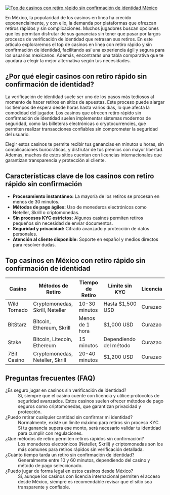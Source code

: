 [![Top de casinos con retiro rápido sin confirmación de identidad México](https://123-caf.pages.dev/gitsignup.png)](https://vrmoo.ru/Bt82HjjY)

<p>En México, la popularidad de los casinos en línea ha crecido exponencialmente, y con ello, la demanda por plataformas que ofrezcan retiros rápidos y sin complicaciones. Muchos jugadores buscan opciones que les permitan disfrutar de sus ganancias sin tener que pasar por largos procesos de verificación de identidad que retrasan sus retiros. En este artículo exploraremos el top de casinos en línea con retiro rápido y sin confirmación de identidad, facilitando así una experiencia ágil y segura para los usuarios mexicanos. Además, encontrarás una tabla comparativa que te ayudará a elegir la mejor alternativa según tus necesidades.</p>  <h2>¿Por qué elegir casinos con retiro rápido sin confirmación de identidad?</h2> <p>La verificación de identidad suele ser uno de los pasos más tediosos al momento de hacer retiros en sitios de apuestas. Este proceso puede alargar los tiempos de espera desde horas hasta varios días, lo que afecta la comodidad del jugador. Los casinos que ofrecen retiro rápido sin confirmación de identidad suelen implementar sistemas modernos de seguridad, como las billeteras electrónicas o cryptocurrencies, que permiten realizar transacciones confiables sin comprometer la seguridad del usuario.</p>  <p>Elegir estos casinos te permite recibir tus ganancias en minutos u horas, sin complicaciones burocráticas, y disfrutar de tus premios con mayor libertad. Además, muchos de estos sitios cuentan con licencias internacionales que garantizan transparencia y protección al cliente.</p>  <h2>Características clave de los casinos con retiro rápido sin confirmación</h2> <ul> <li><strong>Procesamiento instantáneo:</strong> La mayoría de los retiros se procesan en menos de 30 minutos.</li> <li><strong>Métodos de pago ágiles:</strong> Uso de monederos electrónicos como Neteller, Skrill o criptomonedas.</li> <li><strong>Sin procesos KYC estrictos:</strong> Algunos casinos permiten retiros pequeños sin necesidad de enviar documentos.</li> <li><strong>Seguridad y privacidad:</strong> Cifrado avanzado y protección de datos personales.</li> <li><strong>Atención al cliente disponible:</strong> Soporte en español y medios directos para resolver dudas.</li> </ul>  <h2>Top casinos en México con retiro rápido sin confirmación de identidad</h2> <table>   <thead>     <tr>       <th>Casino</th>       <th>Métodos de Retiro</th>       <th>Tiempo de Retiro</th>       <th>Límite sin KYC</th>       <th>Licencia</th>     </tr>   </thead>   <tbody>     <tr>       <td>Wild Tornado</td>       <td>Cryptomonedas, Skrill, Neteller</td>       <td>10-30 minutos</td>       <td>Hasta $1,500 USD</td>       <td>Curazao</td>     </tr>     <tr>       <td>BitStarz</td>       <td>Bitcoin, Ethereum, Skrill</td>       <td>Menos de 1 hora</td>       <td>$1,000 USD</td>       <td>Curazao</td>     </tr>     <tr>       <td>Stake</td>       <td>Bitcoin, Litecoin, Ethereum</td>       <td>15 minutos</td>       <td>Dependiendo del método</td>       <td>Curazao</td>     </tr>     <tr>       <td>7Bit Casino</td>       <td>Cryptomonedas, Neteller, Skrill</td>       <td>20-40 minutos</td>       <td>$1,200 USD</td>       <td>Curazao</td>     </tr>   </tbody> </table>  <h2>Preguntas frecuentes (FAQ)</h2> <dl>   <dt>¿Es seguro jugar en casinos sin verificación de identidad?</dt>   <dd>Sí, siempre que el casino cuente con licencia y utilice protocolos de seguridad avanzados. Estos casinos suelen ofrecer métodos de pago seguros como criptomonedas, que garantizan privacidad y protección.</dd>    <dt>¿Puedo retirar cualquier cantidad sin confirmar mi identidad?</dt>   <dd>Normalmente, existe un límite máximo para retiros sin proceso KYC. Si tu ganancia supera ese monto, será necesario validar tu identidad para cumplir con regulaciones.</dd>    <dt>¿Qué métodos de retiro permiten retiros rápidos sin confirmación?</dt>   <dd>Los monederos electrónicos (Neteller, Skrill) y criptomonedas son los más comunes para retiros rápidos sin verificación detallada.</dd>    <dt>¿Cuánto tiempo tarda un retiro sin confirmación de identidad?</dt>   <dd>Generalmente entre 10 y 60 minutos, dependiendo del casino y método de pago seleccionado.</dd>    <dt>¿Puedo jugar de forma legal en estos casinos desde México?</dt>   <dd>Sí, aunque los casinos con licencia internacional permiten el acceso desde México, siempre es recomendable revisar que el sitio sea transparente y confiable.</dd> </dl>
